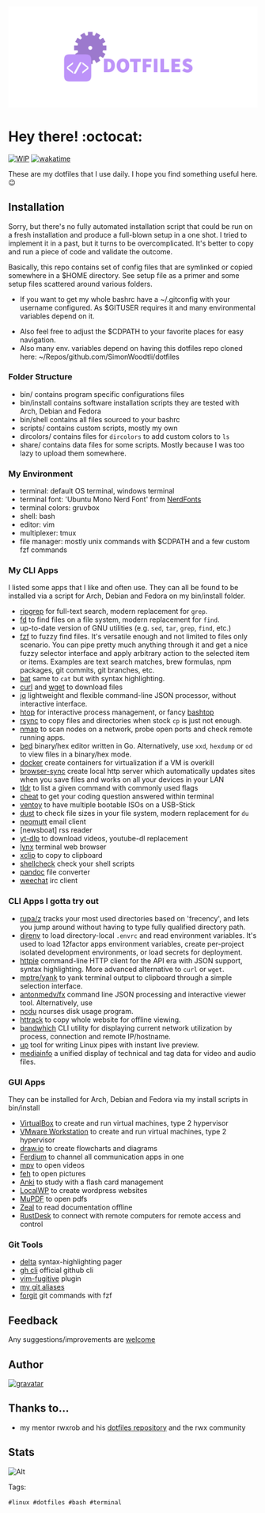 ![dotfiles](assets/dotfiles.png)

# Hey there! :octocat:

[![WIP](https://img.shields.io/badge/status-wip-red)](https://img.shields.io/badge/status-wip-red)
[![wakatime](https://wakatime.com/badge/user/173067c8-7ded-4cfb-8605-b3032659c00c/project/06d88565-a3f0-4342-a7ef-5983a58842f2.svg)](https://wakatime.com/badge/user/173067c8-7ded-4cfb-8605-b3032659c00c/project/06d88565-a3f0-4342-a7ef-5983a58842f2)

These are my dotfiles that I use daily. I hope you find something useful here. :wink:

## Installation

Sorry, but there's no fully automated installation script that could be run on a fresh installation and produce a full-blown setup in a one shot. I tried to implement it in a past, but it turns to be overcomplicated. It's better to copy and run a piece of code and validate the outcome.

Basically, this repo contains set of config files that are symlinked or copied somewhere in a \$HOME directory. See setup file as a primer and some setup files scattered around various folders.

- If you want to get my whole bashrc have a ~/.gitconfig with your username configured. As \$GITUSER requires it and many environmental variables depend on it. 
* Also feel free to adjust the \$CDPATH to your favorite places for easy navigation.
* Also many env. variables depend on having this dotfiles repo cloned here: ~/Repos/github.com/SimonWoodtli/dotfiles

### Folder Structure

* bin/ contains program specific configurations files
* bin/install contains software installation scripts they are tested with Arch, Debian and Fedora
* bin/shell contains all files sourced to your bashrc
* scripts/ contains custom scripts, mostly my own
* dircolors/ contains files for `dircolors` to add custom colors to `ls`
* share/ contains data files for some scripts. Mostly because I was too lazy to upload them somewhere.

### My Environment

* terminal: default OS terminal, windows terminal
* terminal font: 'Ubuntu Mono Nerd Font' from [NerdFonts]
* terminal colors: gruvbox
* shell: bash
* editor: vim
* multiplexer: tmux
* file manager: mostly unix commands with \$CDPATH and a few custom fzf commands

### My CLI Apps

I listed some apps that I like and often use. They can all be found to be installed via a script for Arch, Debian and Fedora on my bin/install folder.

* [ripgrep] for full-text search, modern replacement for `grep`.
* [fd] to find files on a file system, modern replacement for `find`.
* up-to-date version of GNU utilities (e.g. `sed`, `tar`, `grep`, `find`, etc.)
* [fzf] to fuzzy find files. It's versatile enough and not limited to files only scenario. You can pipe pretty much anything through it and get  a nice fuzzy selector interface and apply arbitrary action to the selected item or items. Examples are text search matches, brew formulas, npm packages, git commits, git branches, etc.
* [bat] same to `cat` but with syntax highlighting.
* [curl] and [wget] to download files
* [jq] lightweight and flexible command-line JSON processor, without interactive interface.
* [htop] for interactive process management, or fancy [bashtop]
* [rsync] to copy files and directories when stock `cp` is just not enough.
* [nmap] to scan nodes on a network, probe open ports and check remote running apps.
* [bed] binary/hex editor written in Go. Alternatively, use `xxd`, `hexdump` or `od` to view files in a binary/hex mode.
* [docker] create containers for virtualization if a VM is overkill
* [browser-sync] create local http server which automatically updates sites when you save files and works on all your devices in your LAN
* [tldr] to list a given command with commonly used flags
* [cheat] to get your coding question answered within terminal
* [ventoy] to have multiple bootable ISOs on a USB-Stick
* [dust] to check file sizes in your file system, modern replacement for `du`
* [neomutt] email client
* [newsboat] rss reader
* [yt-dlp] to download videos, youtube-dl replacement
* [lynx] terminal web browser
* [xclip] to copy to clipboard
* [shellcheck] check your shell scripts
* [pandoc] file converter
* [weechat] irc client

### CLI Apps I gotta try out

* [rupa/z] tracks your most used directories based on 'frecency', and lets you jump around without having to type fully qualified directory path.
* [direnv] to load directory-local `.envrc` and read environment variables. It's used to load 12factor apps environment variables, create per-project isolated development environments, or load secrets for deployment.
* [httpie] command-line HTTP client for the API era with JSON support, syntax highlighting. More advanced alternative to `curl` or `wget`.
* [mptre/yank] to yank terminal output to clipboard through a simple selection interface.
* [antonmedv/fx] command line JSON processing and interactive viewer tool. Alternatively, use 
* [ncdu] ncurses disk usage program.
* [httrack] to copy whole website for offline viewing.
* [bandwhich] CLI utility for displaying current network utilization by process, connection and remote IP/hostname.
* [up] tool for writing Linux pipes with instant live preview.
* [mediainfo] a unified display of technical and tag data for video and audio files.

### GUI Apps

They can be installed for Arch, Debian and Fedora via my install scripts in bin/install

* [VirtualBox] to create and run virtual machines, type 2 hypervisor
* [VMware Workstation] to create and run virtual machines, type 2 hypervisor
* [draw.io] to create flowcharts and diagrams
* [Ferdium] to channel all communication apps in one
* [mpv] to open videos
* [feh] to open pictures
* [Anki] to study with a flash card management
* [LocalWP] to create wordpress websites
* [MuPDF] to open pdfs
* [Zeal] to read documentation offline
* [RustDesk] to connect with remote computers for remote access and control

### Git Tools

* [delta] syntax-highlighting pager
* [gh cli] official github cli
* [vim-fugitive] plugin
* [my git aliases]
* [forgit] git commands with fzf

## Feedback

Any suggestions/improvements are [welcome]

## Author

[![gravatar](https://secure.gravatar.com/avatar/ba834a706f9df56eee8ee59a2f7be941?s=200)](https://www.linkedin.com/in/simonwoodtli)

## Thanks to…

* my mentor rwxrob and his [dotfiles repository] and the rwx community

## Stats

![Alt](https://repobeats.axiom.co/api/embed/8e281b4fde7d8d552576290facb760bd4ebc02bb.svg "Repobeats analytics image")

Tags:

    #linux #dotfiles #bash #terminal

[NerdFonts]: <https://www.nerdfonts.com/>
[welcome]: <https://github.com/SimonWoodtli/dotfiles/issues>
[dotfiles repository]: <https://github.com/rwxrob/dot>
<!-- git tools: -->
[gh cli]: <https://github.com/cli/cli>
[delta]: <https://github.com/dandavison/delta>
[vim-fugitive]: <https://github.com/tpope/vim-fugitive>
[my git aliases]: <https://github.com/SimonWoodtli/dotfiles/tree/main/bin/shell>
[forgit]: <https://github.com/wfxr/forgit>
<!-- cli apps: -->
[ripgrep]: <https://github.com/BurntSushi/ripgrep>
[fd]: <https://github.com/sharkdp/fd>
[fzf]: <https://github.com/junegunn/fzf>
[bat]: <https://github.com/sharkdp/bat>
[curl]: <https://curl.se/>
[wget]: <https://www.gnu.org/software/wget/>
[jq]: <https://stedolan.github.io/jq/>
[htop]: <https://htop.dev/>
[bashtop]: <https://github.com/aristocratos/bashtop>
[rsync]: <https://rsync.samba.org/>
[nmap]: <https://nmap.org/>
[bed]: <https://github.com/itchyny/bed>
[docker]: <https://www.docker.com/>
[browser-sync]: <https://browsersync.io/>
[tldr]: <https://github.com/raylee/tldr-sh-client>
[cheat]: <https://github.com/SimonWoodtli/dotfiles/blob/main/scripts/cheat>
[ventoy]: <https://github.com/ventoy/Ventoy>
[dust]: <https://github.com/bootandy/dust>
[neomutt]: <https://neomutt.org/>
[yt-dlp]: <https://github.com/yt-dlp/yt-dlp>
[lynx]: <https://lynx.browser.org/>
[xclip]: <https://github.com/astrand/xclip>
[shellcheck]: <https://www.shellcheck.net/>
[pandoc]: <https://pandoc.org/>
[weechat]: <https://weechat.org/>
<!-- cli apps try out: -->
[rupa/z]: <https://github.com/rupa/z>
[direnv]: <https://direnv.net/>
[httpie]: <https://httpie.io/>
[mptre/yank]: <https://github.com/mptre/yank>
[antonmedv/fx]: <https://github.com/antonmedv/fx>
[ncdu]: <https://dev.yorhel.nl/ncdu>
[httrack]: <https://www.httrack.com/>
[bandwhich]: <https://github.com/imsnif/bandwhich>
[up]: <https://github.com/akavel/up>
[mediainfo]: <https://mediaarea.net/en/MediaInfo>
<!-- gui apps: -->
[VirtualBox]: <https://www.virtualbox.org/>
[VMware Workstation]: <https://www.vmware.com/products/workstation-pro.html>
[draw.io]: <https://github.com/jgraph/drawio>
[Ferdium]: <https://ferdium.org/>
[mpv]: <https://mpv.io/>
[feh]: <https://feh.finalrewind.org/>
[Anki]: <https://apps.ankiweb.net/>
[LocalWP]: <https://localwp.com/>
[MuPDF]: <https://mupdf.com/>
[Zeal]: <https://zealdocs.org/>
[RustDesk]: <https://rustdesk.com/>
